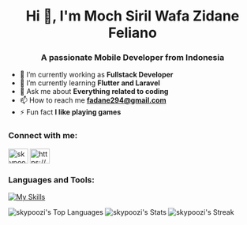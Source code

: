 <h1 align="center">Hi 👋, I'm Moch Siril Wafa Zidane Feliano</h1>
<h3 align="center">A passionate Mobile Developer from Indonesia</h3>

- 🔭 I’m currently working as **Fullstack Developer**
- 🌱 I’m currently learning **Flutter and Laravel**
- 💬 Ask me about **Everything related to coding**
- 📫 How to reach me **fadane294@gmail.com**
- ⚡ Fun fact **I like playing games**

### Connect with me:
<a href="https://codepen.io/skypoo" target="blank"><img align="center" src="https://raw.githubusercontent.com/rahuldkjain/github-profile-readme-generator/master/src/images/icons/Social/codepen.svg" alt="skypoo" height="30" width="40" /></a>
<a href="https://linkedin.com/in/moch-siril-wafa-zidane-feliano-784435292/" target="blank"><img align="center" src="https://raw.githubusercontent.com/rahuldkjain/github-profile-readme-generator/master/src/images/icons/Social/linked-in-alt.svg" alt="https://www.linkedin.com/in/moch-siril-wafa-zidane-feliano-784435292/" height="30" width="40" /></a>

### Languages and Tools:
[![My Skills](https://skillicons.dev/icons?i=figma,github,postman,java,dart,flutter,php,laravel,html,css,js,tailwind,react,nextjs)](https://skillicons.dev)

![skypoozi's Top Languages](https://github-readme-stats.vercel.app/api/top-langs/?username=skypoozi&theme=tokyonight&show_icons=true&hide_border=false&layout=compact)
![skypoozi's Stats](https://github-readme-stats.vercel.app/api?username=skypoozi&theme=tokyonight&show_icons=true&hide_border=false&count_private=true)
![skypoozi's Streak](https://github-readme-streak-stats.herokuapp.com/?user=skypoozi&theme=tokyonight&hide_border=false)
